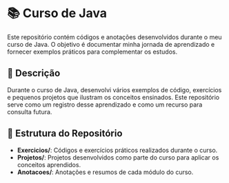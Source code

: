# 📚 Curso de Java

Este repositório contém códigos e anotações desenvolvidos durante o meu curso de Java. O objetivo é documentar minha jornada de aprendizado e fornecer exemplos práticos para complementar os estudos.

## 📜 Descrição

Durante o curso de Java, desenvolvi vários exemplos de código, exercícios e pequenos projetos que ilustram os conceitos ensinados. Este repositório serve como um registro desse aprendizado e como um recurso para consulta futura.

## 📂 Estrutura do Repositório

- **Exercicios/**: Códigos e exercícios práticos realizados durante o curso.
- **Projetos/**: Projetos desenvolvidos como parte do curso para aplicar os conceitos aprendidos.
- **Anotacoes/**: Anotações e resumos de cada módulo do curso.
